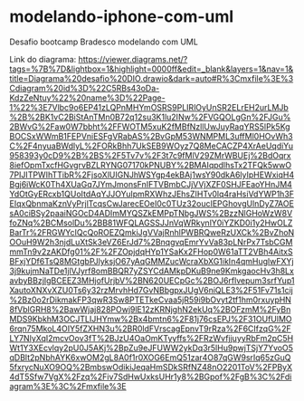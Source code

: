 # modelando-iphone-com-uml
Desafio bootcamp Bradesco modelando com UML

Link do diagrama: https://viewer.diagrams.net/?tags=%7B%7D&lightbox=1&highlight=0000ff&edit=_blank&layers=1&nav=1&title=Diagrama%20desafio%20DIO.drawio&dark=auto#R%3Cmxfile%3E%3Cdiagram%20id%3D%22C5RBs43oDa-KdzZeNtuy%22%20name%3D%22Page-1%22%3E7Vlbc9o6EP41zLQPnMHYmOSRS9PLIRlOyUnSR2ELrEH2urLMJb%2B%2BK1vC2BiStAnTMn0B72q12su3K1lu2INw%2FVGQOLgGn%2FJGu%2BWvG%2Faw0W7bbht%2FFWOTM5xuK2fMBfNzllUwJuyRaqYRS5lPk5KgBOCSxWWmB1FEPVniESFgVRabAS%2BvGpM53WNMPML3uffMl0HOvWh3C%2F4nyuaBWdlyL%2FORkBhh7UkSEB9WOyz7Q8MeCACZP4XrAeUqdiYu958393y0cD9%2B%2BS%2F5Tv7v%2F3t7c9fMlV29ZMrWBUEj%2BdOqrx8iefOpmTxcfHGvgrvBZLRYNG07170kPNUBY%2BMAIqpdlhsTx2TFQk5wwO7PIJITPWIhTTibR%2FjsoXlUIGNJhWSYgp4ekBAj1wsY90dkA6lyIpHEWxiqH4Bgj6iWcK0Th4XUaGq7JYmJmonsFnIFTVBmbCJjVVjXZF0SHJFEaoYHnJM4YdOtGyERcxb1QUoItdAqYJJOYuIpmRXWhzJEhsZIHTv0lq4raHsiVdYWP1h3FEIqxQbnmaKznVyPrjlTcqsCwJarecEOeI0c0TUz32oucIEPGhovgUlnDyZ7AOEsA0ciBSy2paaiNGOcD4ADImMYQSZkEMPpTNbgJWS%2BzzNlGHoWzW8VfoZNq%2BCMsolDu%2BB81WFQLAGSSJJnVqWRkynlY0iYZKD0i1y2HwOLZBarTr%2FRGWYcIQcQoROEZQmkiJgVVajRnhlPWBRQweRzUXCk%2BvZhoNOOuH9W2h3njdLuXtSk3eVZ6ErJd7%2BnqgvqEmrYvVa83pLNrPx7TsbCGMmmTn9v2zAKDfg01%2F%2FZOpjdqHYp1YSaKx2FHop0W61aTT2VBh4AitxSBFxjYDf6TsQ8MGtgbPJlyksjO67yAqGMMZucWcraXbXG1ikIn4qmHuglwFXYj3j9kujmNaTDe1jlVJyrf8omBBQR7yZSYCdAMkpDKuB9ne9KmkgaocHv3h8LxavbyBBzjIgBCEEZ3MHjofUrjbV%2BN620UECpGc%2BOJ6rflvepum3srfYup1XautoXNXvXZU0Ts6y32rzMrvhHd7GvNBbgpxJUgV6niQLE3%2F51Fv71s1cij%2Bz0o2rDikmakFP3qwR3Sw8PTETkeCvaa5jR59i9bOvyt2tf1hm0rxuypHN8fVblGRH8%2BawWjaj828POwj9lE12zKRNjghN2ekUq%2BOFzmM%2FyBnMDS9KbkhM3OCJTLIJHYmw%2Bx4bmtn6%2F81j76csEPJ%2F31OUfUlMO6rqn75MkoL4OIY5fZXHN3u%2BR0ldFVrscagEpnvT9rRza%2F6CIfzqG%2FLY7NlyXqI2mcvOov3fT%2BJzU4OaOmKTyyffs%2FRzWvfjjuyyRbFm2pC5HWt1Y3XEcvlqy2pU0J5AKj%2BpZu9eJFUWW2ykDq3r5lHu9pwjTSjY7YvoO5qDBlt2pNbhAYK6xwOM2gL8A0f1r0XOG6EmQ51zar4O87qGW9srIq65zGuQ5fxrycNuXO9OQ%2BmbswOdikiJeqaHmSDkSRfNZ48nO2201ToV%2FPByX4dT5Sfw7VgX%2Fzq%2Fiv7SdHwUxksUHr1y8%2BGpof%2FgB%3C%2Fdiagram%3E%3C%2Fmxfile%3E
